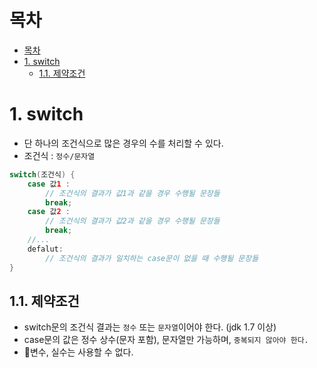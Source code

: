 # 목차
- [목차](#목차)
- [1. switch](#1-switch)
  - [1.1. 제약조건](#11-제약조건)

# 1. switch
- 단 하나의 조건식으로 많은 경우의 수를 처리할 수 있다.
- 조건식 : `정수/문자열`
```java
switch(조건식) {
    case 값1 :
        // 조건식의 결과가 값1과 같을 경우 수행될 문장들
        break;
    case 값2 :
        // 조건식의 결과가 값2과 같을 경우 수행될 문장들
        break;
    //...
    defalut:
        // 조건식의 결과가 일치하는 case문이 없을 때 수행될 문장들   
}

```
## 1.1. 제약조건
- switch문의 조건식 결과는 `정수` 또는 `문자열`이어야 한다. (jdk 1.7 이상)
- case문의 값은 정수 상수(문자 포함), 문자열만 가능하며, `중복되지 않아야 한다.`
- 🧩변수, 실수는 사용할 수 없다.
